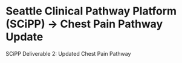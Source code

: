 # Seattle Clinical Pathway Platform (SCiPP) &rarr; Chest Pain Pathway Update
SCiPP Deliverable 2: Updated Chest Pain Pathway
